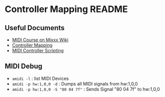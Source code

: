 # Controller Mapping README

## Useful Documents
- [MIDI Course on Mixxx Wiki](https://www.mixxx.org/wiki/doku.php/midi_crash_course)
- [Controller Mapping](https://www.mixxx.org/wiki/doku.php/midi_controller_mapping_file_format)
- [MIDI Controller Scripting](https://www.mixxx.org/wiki/doku.php/midi_scripting)

## MIDI Debug

- `amidi -l` : list MIDI Devices
- `amidi -p hw:1,0,0 -d` : Dumps all MIDI signals from hw:1,0,0
- `amidi -p hw:1,0,0 -S "80 04 7f"` : Sends Signal "80 04 7f" to hw:1,0,0
